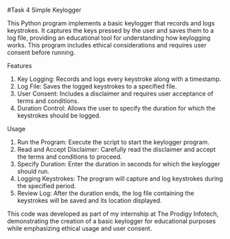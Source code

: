 #Task 4 Simple Keylogger

This Python program implements a basic keylogger that records and logs keystrokes. It captures the keys pressed by the user and saves them to a log file, providing an educational tool for understanding how keylogging works. This program includes ethical considerations and requires user consent before running.

Features

1. Key Logging: Records and logs every keystroke along with a timestamp.
2. Log File: Saves the logged keystrokes to a specified file.
3. User Consent: Includes a disclaimer and requires user acceptance of terms and conditions.
4. Duration Control: Allows the user to specify the duration for which the keystrokes should be logged.
   
Usage

1. Run the Program: Execute the script to start the keylogger program.
2. Read and Accept Disclaimer: Carefully read the disclaimer and accept the terms and conditions to proceed.
3. Specify Duration: Enter the duration in seconds for which the keylogger should run.
4. Logging Keystrokes: The program will capture and log keystrokes during the specified period.
5. Review Log: After the duration ends, the log file containing the keystrokes will be saved and its location displayed.
   
This code was developed as part of my internship at The Prodigy Infotech, demonstrating the creation of a basic keylogger for educational purposes while emphasizing ethical usage and user consent.
